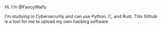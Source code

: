 Hi, I’m @FancyWaifu

I'm studying in Cybersecurity and can use Python, C, and Rust. This Github is a tool for me to upload my own hacking software
